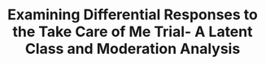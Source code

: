 --- 
abstract: '' 
authors: 
 - JR Frohlich
 -  KK Rapinda
 -  MP Schaub
 -  A Wenger
 -  C Baumgartner
 -  ...
doi: '' 
featured: false 
publication: '*Addictive Behaviors Reports*, 100437' 
publication_short: '' 
publishDate: '2022-01-01' 
title: 'Examining Differential Responses to the Take Care of Me Trial- A Latent Class and Moderation Analysis' 
url_code: '' 
url_dataset: '' 
url_pdf: '' 
url_poster: '' 
url_project: '' 
url_slides: '' 
url_source: '' 
url_video: '' 
---